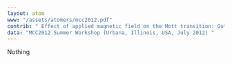 ```yaml
---
layout: atom
www: "/assets/atomers/mcc2012.pdf"
contrib: " Effect of applied magnetic field on the Mott transition: Gutzwiller ansatz with adjustment of the orbital size "
data: "MCC2012 Summer Workshop (Urbana, Illinois, USA, July 2012) "
---
```

Nothing
